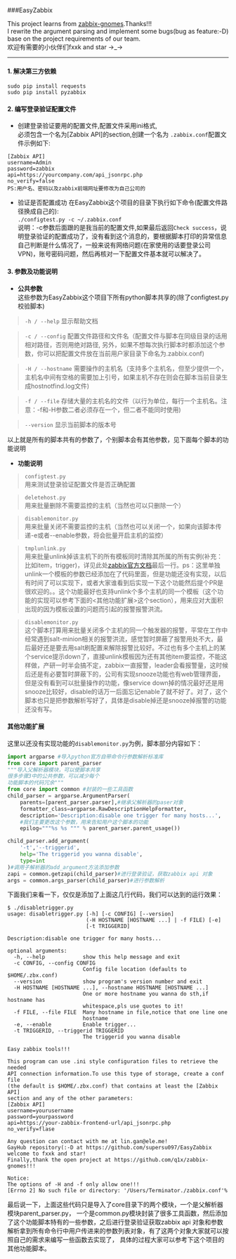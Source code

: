 ###EasyZabbix

This project learns from [zabbix-gnomes](https://github.com/q1x/zabbix-gnomes).Thanks!!!  
I rewrite the argument parsing and implement some bugs(bug as feature:-D) base on the project requirements of our team.   
欢迎有需要的小伙伴们fxxk and star →_→

----------
#### 1. 解决第三方依赖
```
sudo pip install requests
sudo pip install pyzabbix
```
#### 2. 编写登录验证配置文件
- 创建登录验证要用的配置文件,配置文件采用ini格式,  
必须包含一个名为[Zabbix API]的section,创建一个名为
`.zabbix.conf`配置文件示例如下:  
```
[Zabbix API]
username=Admin  
password=zabbix  
api=https://yourcompany.com/api_jsonrpc.php
no_verify=false
PS:用户名、密码以及zabbix前端网址要修改为自己公司的
```

- 验证是否配置成功
在EasyZabbix这个项目的目录下执行如下命令(配置文件路径换成自己的):  
`./configtest.py -c ~/.zabbix.conf`  
说明：-c参数后面跟的是我当前的配置文件,如果最后返回`Check success`，说明登录验证的配置成功了，没有看到这个消息的，要根据脚本打印的异常信息自己判断是什么情况了，一般来说有网络问题(在家使用的话要登录公司VPN)，账号密码问题，然后再核对一下配置文件基本就可以解决了。
    
#### 3. 参数及功能说明
- **公共参数**  
这些参数为EasyZabbix这个项目下所有python脚本共享的(除了configtest.py校验脚本)

>`-h / --help`
显示帮助文档

>`-c / --config`
配置文件路径和文件名（配置文件与脚本在同级目录的话用相对路径，否则用绝对路径, 另外，如果不想每次执行脚本时都添加这个参数，你可以把配置文件放在当前用户家目录下命名为.zabbix.conf)  

>`-H / --hostname`
需要操作的主机名（支持多个主机名，但至少提供一个，主机名中间有空格的需要加上引号，如果主机不存在则会在脚本当前目录生成hostnotfind.log文件)  

>`-f / --file`
存储大量的主机名的文件（以行为单位，每行一个主机名。注意：-f和-H参数二者必须存在一个，但二者不能同时使用)

>`--version`
显示当前脚本的版本号

以上就是所有的脚本共有的参数了，个别脚本会有其他参数，见下面每个脚本的功能说明

- **功能说明**

>`configtest.py`  
用来测试登录验证配置文件是否正确配置

>`deletehost.py`  
用来批量删除不需要监控的主机（当然也可以只删除一个）

>`disablemonitor.py`  
用来批量关闭不需要监控的主机（当然也可以关闭一个，如果向该脚本传递-e或者--enable参数，将会批量开启主机的监控）

>`tmplunlink.py`  
用来批量unlink掉该主机下的所有模板同时清除其所属的所有实例(补充：比如item，trigger)，详见此处[zabbix官方文档](https://www.zabbix.com/documentation/2.2/manual/config/templates/linking)最后一行。ps：这里单独unlink一个模板的参数已经添加在了代码里面，但是功能还没有实现，以后有时间了可以实现下，或者大家谁看到后实现一下这个功能然后提个PR是很欢迎的。。这个功能最好也支持unlink个多个主机的同一个模板（这个功能的实现可以参考下面的<其他功能扩展>这个section），用来应对大面积出现的因为模板设置的问题而引起的报警报警洪流。

>`disablemonitor.py`  
这个脚本打算用来批量关闭多个主机的同一个触发器的报警，平常在工作中经常遇到salt-minion相关的报警洪流，感觉暂时屏蔽了报警用处不大，最后最好还是要去用salt刷配置来解除报警比较好。不过也有多个主机上的某个service提示down了，直接unlink模板因为还有其他item要监控，不能这样做，产研一时半会搞不定，zabbix一直报警，leader会看报警量，这时候后还是有必要暂时屏蔽下的，公司有实现snooze功能也有web管理界面，但是没有看到可以批量操作的功能，像service down掉的情况最好还是用snooze比较好，disable的话万一后面忘记enable了就不好了。对了，这个脚本也只是把参数解析写好了，具体是disable掉还是snooze掉报警的功能还没有写。

#### **其他功能扩展**
这里以还没有实现功能的`disablemonitor.py`为例，脚本部分内容如下：
```python
import argparse #导入python官方自带命令行参数解析标准库
from core import parent_parser 
"""导入父解析器模块，可以使脚本共享
很多步骤3中的公共参数，可以减少每个
功能脚本的代码冗余"""
from core import common #封装的一些工具函数
child_parser = argparse.ArgumentParser(
    parents=[parent_parser.parser],#继承父解析器的paser对象
    formatter_class=argparse.RawDescriptionHelpFormatter,
    description='Description:disable one trigger for many hosts...',
	#我们主要更改这个参数，用来告知用户这个脚本的功能 
    epilog="""%s %s """ % parent_parser.parent_usage())

child_parser.add_argument(
    '-t','--triggerid',
    help='The triggerid you wanna disable',
    type=int
)#调用子解析器的add_argument方法添加参数
zapi = common.getzapi(child_parser)#进行登录验证，获取zabbix api 对象
args = common.args_parser(child_parser)#进行参数解析
```

下面我们来看一下，仅仅是添加了上面这几行代码，我们可以达到的运行效果：
```
$ ./disabletrigger.py
usage: disabletrigger.py [-h] [-c CONFIG] [--version]
                         (-H HOSTNAME [HOSTNAME ...] | -f FILE) [-e]
                         [-t TRIGGERID]

Description:disable one trigger for many hosts...

optional arguments:
  -h, --help            show this help message and exit
  -c CONFIG, --config CONFIG
                        Config file location (defaults to $HOME/.zbx.conf)
  --version             show program's version number and exit
  -H HOSTNAME [HOSTNAME ...], --hostname HOSTNAME [HOSTNAME ...]
                        One or more hostname you wanna do sth,if hostname has
                        whitespace,pls use quotes to it!
  -f FILE, --file FILE  Many hostname in file,notice that one line one
                        hostname
  -e, --enable          Enable trigger...
  -t TRIGGERID, --triggerid TRIGGERID
                        The triggerid you wanna disable

Easy zabbix tools!!!

This program can use .ini style configuration files to retrieve the needed
API connection information.To use this type of storage, create a conf file
(the default is $HOME/.zbx.conf) that contains at least the [Zabbix API]
section and any of the other parameters:
[Zabbix API]
username=yourusername
password=yourpassword
api=https://your-zabbix-frontend-url/api_jsonrpc.php
no_verify=flase

Any question can contact with me at lin.gan@ele.me!
GayHub repository(:-D at https://github.com/supersu097/EasyZabbix
welcome to fxxk and star!
Finally,thank the open project at https://github.com/q1x/zabbix-gnomes!!!

Notice:
The options of -H and -f only allow one!!!
[Errno 2] No such file or directory: '/Users/Terminator./zabbix.conf'%
```

最后说一下，上面这些代码只是导入了core目录下的两个模块，一个是父解析器模块parent_parser.py，
一个是common.py模块封装了很多工具函数，然后添加了这个功能脚本特有的一些参数，之后进行登录验证获取zabbix api   对象和参数解析拿到所有命令行中用户传进来的参数列表对象，有了这两个对象大家就可以按照自己的需求来编写一些函数去实现了，
具体的过程大家可以参考下这个项目的其他功能脚本。
